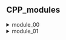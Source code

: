 ## CPP_modules
<details>
<summary>module_00</summary>
description
</details>
<details>
<summary>module_01</summary>
description
</details>
